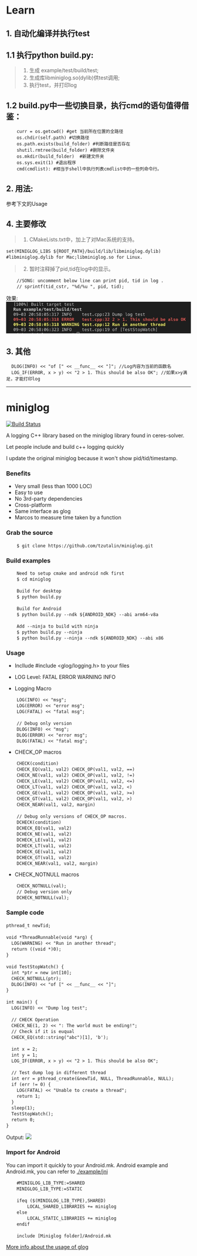 # Learn

## 1. 自动化编译并执行test
## 1.1 执行python build.py:   
> 1. 生成 example/test/build/test;   
> 2. 生成库libminiglog.so(dylib)供test调用;   
> 3. 执行test，并打印log   

## 1.2 build.py中一些切换目录，执行cmd的语句值得借鉴：     
```
    curr = os.getcwd() #get 当前所在位置的全路径   
    os.chdir(self.path) #切换路径   
    os.path.exists(build_folder) #判断路径是否存在   
    shutil.rmtree(build_folder) #删除文件夹   
    os.mkdir(build_folder)  #新建文件夹   
    os.sys.exit(1) #退出程序   
    cmd(cmdlist): #相当于shell中执行列表cmdlist中的一些列命令行。
```


## 2. 用法:
参考下文的Usage




## 4. 主要修改
> 1. CMakeLists.txt中，加上了对Mac系统的支持。
```
set(MINIGLOG_LIBS ${ROOT_PATH}/build/lib/libminiglog.dylib) #libminiglog.dylib for Mac;libminiglog.so for Linux.
```
> 2. 暂时注释掉了pid,tid在log中的显示。
```
    //SONG: uncomment below line can print pid, tid in log .
    // sprintf(tid_cstr, "%d/%u ", pid, tid);
```
效果:
![](demo_my.jpg)

## 3. 其他

```
  DLOG(INFO) << "of [" << __func__ << "]"; //Log内容为当前的函数名    
  LOG_IF(ERROR, x > y) << "2 > 1. This should be also OK"; //如果x>y满足，才能打印log   
```






********************************************************

# miniglog

[![Build Status](https://travis-ci.org/tzutalin/miniglog.png)](https://travis-ci.org/tzutalin/miniglog)

A logging C++ library based on the miniglog library found in ceres-solver.

Let people include and build c++ logging quickly

I update the original miniglog because it won't show pid/tid/timestamp.

### Benefits
* Very small (less than 1000 LOC)
* Easy to use
* No 3rd-party dependencies
* Cross-platform
* Same interface as glog
* Marcos to measure time taken by a function
### Grab the source
```
    $ git clone https://github.com/tzutalin/miniglog.git
```
### Build examples
```
    Need to setup cmake and android ndk first
    $ cd miniglog

    Build for desktop
    $ python build.py

    Build for Android
    $ python build.py --ndk ${ANDROID_NDK} --abi arm64-v8a

    Add --ninja to build with ninja
    $ python build.py --ninja
    $ python build.py --ninja --ndk ${ANDROID_NDK} --abi x86
```

### Usage
- Incllude #include <glog/logging.h> to your files
- LOG Level: FATAL ERROR WARNING INFO

- Logging Macro
```
    LOG(INFO) << "msg";
    LOG(ERROR) << "error msg";
    LOG(FATAL) << "fatal msg";

    // Debug only version
    DLOG(INFO) << "msg";
    DLOG(ERROR) << "error msg";
    DLOG(FATAL) << "fatal msg";
```
- CHECK_OP macros
```
    CHECK(condition)
    CHECK_EQ(val1, val2) CHECK_OP(val1, val2, ==)
    CHECK_NE(val1, val2) CHECK_OP(val1, val2, !=)
    CHECK_LE(val1, val2) CHECK_OP(val1, val2, <=)
    CHECK_LT(val1, val2) CHECK_OP(val1, val2, <)
    CHECK_GE(val1, val2) CHECK_OP(val1, val2, >=)
    CHECK_GT(val1, val2) CHECK_OP(val1, val2, >)
    CHECK_NEAR(val1, val2, margin)

    // Debug only versions of CHECK_OP macros.
    DCHECK(condition)
    DCHECK_EQ(val1, val2)
    DCHECK_NE(val1, val2)
    DCHECK_LE(val1, val2)
    DCHECK_LT(val1, val2)
    DCHECK_GE(val1, val2)
    DCHECK_GT(val1, val2)
    DCHECK_NEAR(val1, val2, margin)
```
- CHECK_NOTNULL macros
```
    CHECK_NOTNULL(val);
    // Debug version only
    DCHECK_NOTNULL(val);
```

### Sample code
```
pthread_t newTid;

void *ThreadRunnable(void *arg) {
  LOG(WARNING) << "Run in another thread";
  return ((void *)0);
}

void TestStopWatch() {
  int *ptr = new int[10];
  CHECK_NOTNULL(ptr);
  DLOG(INFO) << "of [" << __func__ << "]";
}

int main() {
  LOG(INFO) << "Dump log test";

  // CHECK Operation
  CHECK_NE(1, 2) << ": The world must be ending!";
  // Check if it is euqual
  CHECK_EQ(std::string("abc")[1], 'b');

  int x = 2;
  int y = 1;
  LOG_IF(ERROR, x > y) << "2 > 1. This should be also OK";

  // Test dump log in different thread
  int err = pthread_create(&newTid, NULL, ThreadRunnable, NULL);
  if (err != 0) {
    LOG(FATAL) << "Unable to create a thread";
    return 1;
  }
  sleep(1);
  TestStopWatch();
  return 0;
}
```
Output:
![](demo.png)

### Import for Android
You can import it quickly to your Android.mk. Android example and Android.mk, you can refer to [./example/jni](./example/jni)
```
    #MINIGLOG_LIB_TYPE:=SHARED
    MINIGLOG_LIB_TYPE:=STATIC

    ifeq ($(MINIGLOG_LIB_TYPE),SHARED)
        LOCAL_SHARED_LIBRARIES += miniglog
    else
        LOCAL_STATIC_LIBRARIES += miniglog
    endif

    include [Miniglog folder]/Android.mk
```

[More info about the usage of glog](http://rpg.ifi.uzh.ch/docs/glog.html)

